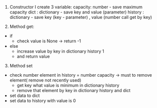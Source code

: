 1. Constructor
   I create 3 variable:
   capacity: number - save maximum capacity
   dict : dictionary - save key and value (parameter)
   history : dictionary - save key (key - parameter) , value (number call get by key)

2. Method get:

- if
  - check value is None -> return -1
- else
  - increase value by key in dictionary history 1
  - and return value

3. Method set

- check number element in history = number capacity -> must to remove element( remove not recently used)
  - get key what value is minimum in dictionary history
  - remove that element by key in dictionary history and dict
- set data to dict
- set data to history with value is 0
